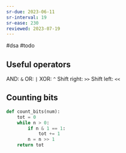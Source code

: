 ```yaml
---
sr-due: 2023-06-11
sr-interval: 19
sr-ease: 230
reviewed: 2023-07-19
---
```


#dsa #todo

## Useful operators

AND: `&`
OR: `|`
XOR: `^`
Shift right: `>>`
Shift left: `<<`

## Counting bits

```python
def count_bits(num):
	tot = 0
	while n > 0:
		if n & 1 == 1:
			tot += 1
		n = n >> 1
	return tot
```
